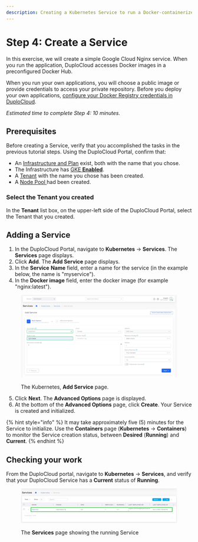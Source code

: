 ```yaml
---
description: Creating a Kubernetes Service to run a Docker-containerized application
---
```


# Step 4: Create a Service

In this exercise, we will create a simple Google Cloud Nginx service. When you run the application, DuploCloud accesses Docker images in a preconfigured Docker Hub.&#x20;

When you run your own applications, you will choose a public image or provide credentials to access your private repository. Before you deploy your own applications, [configure your Docker Registry credentials in DuploCloud](../../../overview/aws-services/containers/docker-registry-credentials.md).

_Estimated time to complete Step 4: 10 minutes._

## Prerequisites

Before creating a Service, verify that you accomplished the tasks in the previous tutorial steps. Using the DuploCloud Portal, confirm that:

* An [Infrastructure and Plan](../step-1-infrastructure.md) exist, both with the name that you chose.
* The Infrastructure has [GKE **Enabled**](../step-1-infrastructure.md).
* A [Tenant](../step-2-tenant.md) with the name you chose has been created.
* A [Node Pool ](step-3-create-a-node-pool.md)had been created.

### Select the Tenant you created

In the **Tenant** list box, on the upper-left side of the DuploCloud Portal, select the Tenant that you created.

## Adding a Service

1. In the DuploCloud Portal, navigate to **Kubernetes** -> **Services**. The **Services** page displays.&#x20;
2. Click **Add**. The **Add Service** page displays.
3. In the **Service** **Name** field, enter a name for the service (in the example below, the name is "myservice").
4. In the **Docker image** field, enter the docker image (for example "nginx:latest").

<figure><img src="../../../.gitbook/assets/screenshot-nimbusweb.me-2024.02.23-14_16_57.png" alt=""><figcaption><p>The Kubernetes, <strong>Add Service</strong> page.</p></figcaption></figure>

5. Click **Next**. The **Advanced Options** page is displayed.
6. At the bottom of the **Advanced Options** page, click **Create**. Your Service is created and initialized.&#x20;

{% hint style="info" %}
It may take approximately five (5) minutes for the Service to initialize. Use the **Containers** page (**Kubernetes** -> **Containers**) to monitor the Service creation status, between **Desired** (**Running**) and **Current**.&#x20;
{% endhint %}

## Checking your work

From the DuploCloud portal, navigate to **Kubernetes** -> **Services**, and verify that your DuploCloud Service has a **Current** status of **Running**.

<figure><img src="../../../.gitbook/assets/screenshot-nimbusweb.me-2024.03.04-19_28_55.png" alt=""><figcaption><p>The <strong>Services</strong> page showing the running Service</p></figcaption></figure>

